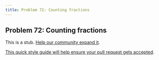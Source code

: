 ```yaml
---
title: Problem 72: Counting fractions
---
```

## Problem 72: Counting fractions

This is a stub. <a href='https://github.com/freecodecamp/guides/tree/master/src/pages/certifications/coding-interview-prep/project-euler/problem-72-counting-fractions/index.md' target='_blank' rel='nofollow'>Help our community expand it</a>.

<a href='https://github.com/freecodecamp/guides/blob/master/README.md' target='_blank' rel='nofollow'>This quick style guide will help ensure your pull request gets accepted</a>.

<!-- The article goes here, in GitHub-flavored Markdown. Feel free to add YouTube videos, images, and CodePen/JSBin embeds  -->
